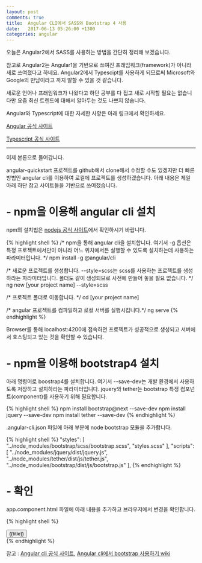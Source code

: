 ```yaml
---
layout: post
comments: true
title:  Angular CLI에서 SASS와 Bootstrap 4 사용
date:   2017-06-13 05:26:00 +1300
categories: angular
---
```


오늘은 Angular2에서 SASS를 사용하는 방법을 간단히 정리해 보겠습니다.

참고로 Angular2는 Angular1을 기반으로 쓰여진 프래임워크(framework)가 아니라 새로 쓰여졌다고 하네요. Angular2에서 Typescipt를 사용하게 되므로써 Microsoft와 Google의 만남이라고 까지 말할 수 있을 것 같습니다.

새로운 언어나 프래임워크가 나왔다고 하던 공부를 다 접고 새로 시작할 필요는 없습니다만 요즘 최신 트렌드에 대해서 알아두는 것도 나쁘지 않습니다.

Angular와 Typescript에 대한 자세한 사항은 아래 링크에서 확인하세요.

<a href="https://angular.io/">Angular 공식 사이트</a>

<a href="https://www.typescriptlang.org/">Typescript 공식 사이트</a>

<hr>

이제 본론으로 들어갑니다.

angular-quickstart 프로젝트를 github에서 clone해서 수정할 수도 있겠지만 더 빠른 방법인 angular cli를 이용하여 로컬에 프로젝트를 생성하겠습니다. 아래 내용은 제일 아래 하단 참고 사이트들을 기반으로 쓰여졌습니다.

<h1>- npm을 이용해 angular cli 설치</h1>

npm의 설치법은 <a href="https://nodejs.org/ko/">nodejs 공식 사이트</a>에서 확인하시기 바랍니다.

{% highlight shell %}
/* npm을 통해 angular cli을 설치합니다.
여기서 -g 옵션은 특정 프로젝트에서만이 아니라 어느 위치에서든 실행할 수 있도록 설치하는데 사용하는 파라미터입니다. */
npm install -g @angular/cli

/* 새로운 프로젝트를 생성합니다. --style=scss는 scss를 사용하는 프로젝트를 생성하라는 파라미터입니다. 폴더도 같이 생성되므로 사전에 만들어 놓을 필요 없습니다. */
ng new [your project name] --style=scss

/* 프로젝트 폴더로 이동합니다. */
cd [your project name]

/* angular 프로젝트를 컴파일하고 로컬 서버를 실행시킵니다.*/
ng serve
{% endhighlight %}

Browser를 통해 localhost:4200에 접속하면 프로젝트가 성공적으로 생성되고 서버에서 호스팅되고 있는 것을 확인할 수 있습니다.

<h1>- npm을 이용해 bootstrap4 설치</h1>

아래 명령어로 boostrap4를 설치합니다. 여기서 --save-dev는 개발 환경에서 사용하도록 저장하고 설치하라는 파라미터입니다. jquery와 tether는 bootstrap 특정 컴포넌트(component)를 사용하기 위해 필요합니다.

{% highlight shell %}
npm install bootstrap@next --save-dev
npm install jquery --save-dev
npm install tether --save-dev
{% endhighlight %}

.angular-cli.json 파일에 아래 부분에 node bootstrap 모듈을 추가합니다.

{% highlight shell %}
"styles": [
  "../node_modules/bootstrap/scss/bootstrap.scss",
  "styles.scss"
],
"scripts": [
  "../node_modules/jquery/dist/jquery.js",
  "../node_modules/tether/dist/js/tether.js",
  "../node_modules/bootstrap/dist/js/bootstrap.js"
],
{% endhighlight %}

<h1>- 확인</h1>
app.component.html 파일에 아래 내용을 추가하고 브라우저에서 변경을 확인합니다.

{% highlight shell %}
<div>
  <button class="btn btn-secondary">{{title}}</button>
</div>
{% endhighlight %}



참고 : <a href="https://cli.angular.io/">Angular cli 공식 사이트</a>, <a href="https://github.com/angular/angular-cli/wiki/stories-include-bootstrap">Angular cli에서 bootstrap 사용하기 wiki</a>
